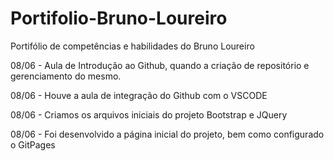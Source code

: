 # Portifolio-Bruno-Loureiro
Portifólio de competências e habilidades do Bruno Loureiro

08/06 - Aula de Introdução ao Github, quando a criação de repositório e gerenciamento do mesmo.

08/06 - Houve a aula de integração do Github com o VSCODE

08/06 - Criamos os arquivos iniciais do projeto Bootstrap e JQuery

08/06 - Foi desenvolvido a página inicial do projeto, bem como configurado o GitPages
